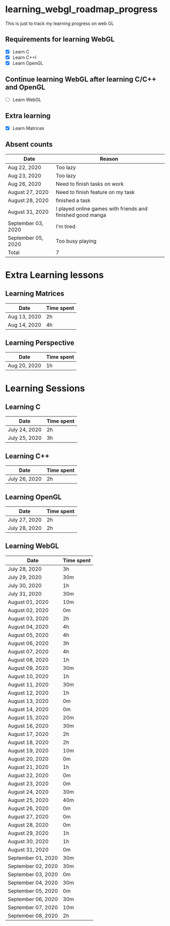 # learning_webgl_roadmap_progress
This is just to track my learning progress on web GL

## Requirements for learning WebGL
- [x] Learn C
- [x] Learn C++I 
- [x] Learn OpenGL

## Continue learning WebGL after learning C/C++ and OpenGL
- [ ] Learn WebGL

## Extra learning
- [x] Learn Matrices
## Absent counts
Date | Reason
------------ | -------------
Aug 22, 2020 | Too lazy
Aug 23, 2020 | Too lazy
Aug 26, 2020 | Need to finish tasks on work
August 27, 2020 | Need to finish feature on my task
August 28, 2020 | finished a task
August 31, 2020 | I played online games with friends and finished good manga
September 03, 2020 | I'm tired
September 05, 2020 | Too busy playing
Total | 7
# Extra Learning lessons

## Learning Matrices
Date | Time spent
------------ | -------------
Aug 13, 2020 | 2h
Aug 14, 2020 | 4h

## Learning Perspective
Date | Time spent
------------ | -------------
Aug 20, 2020 | 1h

# Learning Sessions
## Learning C
Date | Time spent
------------ | -------------
July 24, 2020 | 2h
July 25, 2020 | 3h

## Learning C++
Date | Time spent
------------ | -------------
July 26, 2020 | 2h

## Learning OpenGL
Date | Time spent
------------ | -------------
July 27, 2020 | 2h
July 28, 2020 | 2h

## Learning WebGL
Date | Time spent
------------ | -------------
July 28, 2020 | 3h
July 29, 2020 | 30m
July 30, 2020 | 1h
July 31, 2020 | 30m
August 01, 2020 | 10m
August 02, 2020 | 0m
August 03, 2020 | 2h 
August 04, 2020 | 4h 
August 05, 2020 | 4h 
August 06, 2020 | 3h 
August 07, 2020 | 4h 
August 08, 2020 | 1h 
August 09, 2020 | 30m
August 10, 2020 | 1h
August 11, 2020 | 30m
August 12, 2020 | 1h
August 13, 2020 | 0m
August 14, 2020 | 0m
August 15, 2020 | 20m
August 16, 2020 | 30m
August 17, 2020 | 2h
August 18, 2020 | 2h
August 19, 2020 | 10m
August 20, 2020 | 0m
August 21, 2020 | 1h
August 22, 2020 | 0m
August 23, 2020 | 0m
August 24, 2020 | 30m
August 25, 2020 | 40m
August 26, 2020 | 0m
August 27, 2020 | 0m
August 28, 2020 | 0m
August 29, 2020 | 1h
August 30, 2020 | 1h
August 31, 2020 | 0m
September 01, 2020 | 30m
September 02, 2020 | 30m
September 03, 2020 | 0m
September 04, 2020 | 30m
September 05, 2020 | 0m
September 06, 2020 | 30m
September 07, 2020 | 10m
September 08, 2020 | 2h
